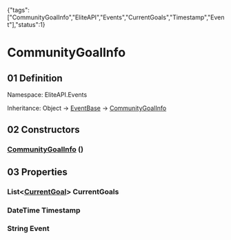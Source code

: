 {"tags":["CommunityGoalInfo","EliteAPI","Events","CurrentGoals","Timestamp","Event"],"status":1}

# CommunityGoalInfo

## 01 Definition

Namespace: <span class='code'>EliteAPI.Events</span>

Inheritance: <span class='code'>Object</span> → <span class='code'>[EventBase](../../EliteAPI/Events/EventBase.html)</span> → <span class='code'>[CommunityGoalInfo](../../EliteAPI/Events/CommunityGoalInfo.html)</span>

## 02 Constructors

### <span class='code'>[CommunityGoalInfo](../../EliteAPI/Events/CommunityGoalInfo.html)</span> ()

## 03 Properties

### <span class='code'>List<[CurrentGoal](../../EliteAPI/Events/CurrentGoal.html)></span> CurrentGoals

### <span class='code'>DateTime</span> Timestamp

### <span class='code'>String</span> Event

